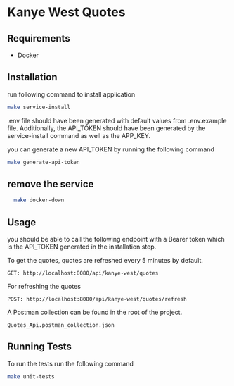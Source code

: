 # Kanye West Quotes

## Requirements
- Docker


## Installation

run following command to install application
```bash
make service-install
```
.env file should have been generated with default values from .env.example file.
Additionally, the API_TOKEN should have been generated by the service-install command as well as the APP_KEY.

you can generate a new API_TOKEN by running the following command
```bash
make generate-api-token
```

## remove the service
```bash
  make docker-down
````


## Usage

you should be able to call the following endpoint with a Bearer token which is the API_TOKEN generated in the installation step.

To get the quotes, quotes are refreshed every 5 minutes by default.
```
GET: http://localhost:8080/api/kanye-west/quotes
```

For refreshing the quotes
```
POST: http://localhost:8080/api/kanye-west/quotes/refresh
```

A Postman collection can be found in the root of the project.
```
Quotes_Api.postman_collection.json
```



## Running Tests
To run the tests run the following command
```bash
make unit-tests
```
